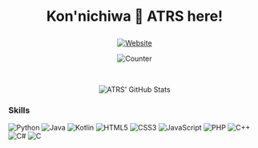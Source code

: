 <h1><p align="center">
    Kon'nichiwa 👋 ATRS here!
</p></h1>

<!-- <p align="center">
    Hi, I'm ATRS. Umm, in short I love music a lot, an aviation ethusiast and intermidiate but unprofessional coder.
</p> -->

<a href="https://atrs7391.github.io/" target="_blank">
    <p align="center">
        <img src="https://img.shields.io/badge/my_portfolio-000?style=for-the-badge&logo=ko-fi&logoColor=white" alt="Website">        
    </p>
</a>

<p align="center">
    <img src="https://enh2ydya0cf6i98.m.pipedream.net/" alt="Counter">
</p>

<br>


<p align="center">
    <img src="https://github-readme-stats.vercel.app/api?username=ATRS7391" alt="ATRS' GitHub Stats">
</p>


### Skills
![Python](https://img.shields.io/badge/Python-3776AB?style=for-the-badge&logo=python&logoColor=white)
![Java](https://img.shields.io/badge/Java-ED8B00?style=for-the-badge&logo=java&logoColor=white)
![Kotlin](https://img.shields.io/badge/Kotlin-0095D5?&style=for-the-badge&logo=kotlin&logoColor=white)
![HTML5](https://img.shields.io/badge/HTML5-E34F26?style=for-the-badge&logo=html5&logoColor=white)
![CSS3](https://img.shields.io/badge/CSS3-1572B6?style=for-the-badge&logo=css3&logoColor=white)
![JavaScript](https://img.shields.io/badge/JavaScript-323330?style=for-the-badge&logo=javascript&logoColor=F7DF1E)
![PHP](https://img.shields.io/badge/PHP-777BB4?style=for-the-badge&logo=php&logoColor=white)
![C++](https://img.shields.io/badge/C%2B%2B-00599C?style=for-the-badge&logo=c%2B%2B&logoColor=white)
![C#](https://img.shields.io/badge/C%23-239120?style=for-the-badge&logo=c-sharp&logoColor=white)
![C](https://img.shields.io/badge/C-00599C?style=for-the-badge&logo=c&logoColor=white)
